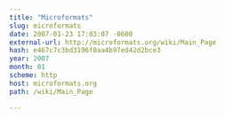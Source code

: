 ```yaml
---
title: "Microformats"
slug: microformats
date: 2007-01-23 17:03:07 -0600
external-url: http://microformats.org/wiki/Main_Page
hash: e467c7c3bd3196f0aa4b97ed42d2bce3
year: 2007
month: 01
scheme: http
host: microformats.org
path: /wiki/Main_Page

---
```




